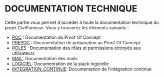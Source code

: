 # DOCUMENTATION TECHNIQUE

Cette partie vous permet d'accéder à toute la documentation technique du projet CiviParoisse. Vous y trouverez les éléments suivants :

* [POC](POC/index.md) : Documentation du Proof Of Concept
* [PREPOC](PREPOC/index.md) : Documentation de préparation au Proof Of Concept
* [ROLES](roles.md) : Documentation des rôles et permissions octroyés aux utilisateurs
* [MAIL](MAIL/index.md): Documentation des mails
* [LOGICIEL](LOGICIEL/index.md): Documentation de la stack logicielle
* [INTEGRATION_CONTINUE](INTEGRATION_CONTINUE/index.md): Documentation de l'intégration continue
